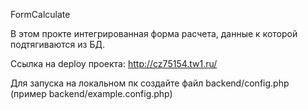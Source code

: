 FormCalculate

В этом прокте интегрированная форма расчета, данные к которой подтягиваются из БД.


Ссылка на deploy проекта: http://cz75154.tw1.ru/

Для запуска на локальном пк создайте файл backend/config.php (пример backend/example.config.php)